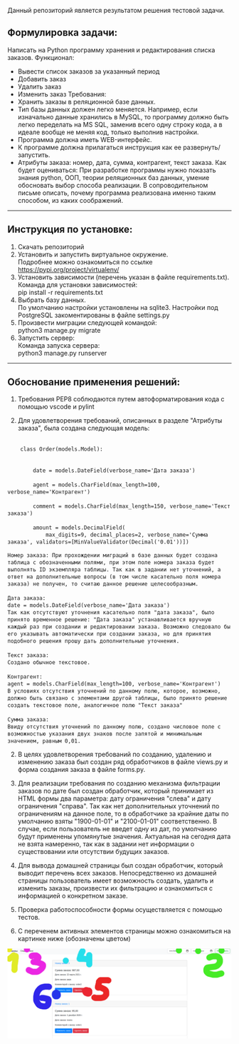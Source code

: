 Данный репозиторий является результатом решения тестовой задачи.

## Формулировка задачи:
Написать на Python программу хранения и редактирования списка заказов.
Функционал:
- Вывести список заказов за указанный период
- Добавить заказ
- Удалить заказ
- Изменить заказ
Требования:
- Хранить заказы в реляционной базе данных.
- Тип базы данных должен легко меняется. Например, если изначально данные
хранились в MySQL, то программу должно быть легко переделать на MS SQL,
заменив всего одну строку кода, а в идеале вообще не меняя код, только выполнив
настройки.
- Программа должна иметь WEB-интерфейс.
- К программе должна прилагаться инструкция как ее развернуть/запустить.
- Атрибуты заказа: номер, дата, сумма, контрагент, текст заказа.
Как будет оцениваться:
При разработке программы нужно показать знания python, ООП, теории
реляционных баз данных, умение обосновать выбор способа реализации. В
сопроводительном письме описать, почему программа реализована именно таким
способом, из каких соображений.
-----------------------------------

## Инструкция по установке:
1. Скачать репозиторий
2. Установить и запустить виртуальное окружение.  
    Подробнее можно ознакомиться по ссылке https://pypi.org/project/virtualenv/
3. Установить зависимости (перечень указан в файле requirements.txt).  
    Команда для установки зависимостей:  
    pip install -r requirements.txt
4. Выбрать базу данных.  
    По умолчанию настройки установлены на sqlite3. Настройки под PostgreSQL закоментированы в файле settings.py
5. Произвести миграции следующей командой:  
     python3 manage.py migrate
6. Запустить сервер:  
    Команда запуска сервера:  
    python3 manage.py runserver
-----------------------------------

## Обоснование применения решений:

1. Требования PEP8 соблюдаются путем автоформатирования кода с помощью vscode и pylint


2. Для удовлетворения требований, описанных в разделе "Атрибуты заказа", была создана следующая модель:
```

    class Order(models.Model):


        date = models.DateField(verbose_name='Дата заказа')

        agent = models.CharField(max_length=100, verbose_name='Контрагент')

        comment = models.CharField(max_length=150, verbose_name='Текст заказа')

        amount = models.DecimalField(
            max_digits=9, decimal_places=2, verbose_name='Сумма заказа', validators=[MinValueValidator(Decimal('0.01'))])
```



    Номер заказа: При прохождении миграций в базе данных будет создана таблица с обозначенными полями, при этом поле номера заказа будет выполнять ID экземпляра таблицы. Так как в задании нет уточнений, а ответ на дополнительные вопросы (в том числе касательно поля номера заказа) не получен, то считаю данное решение целесообразным.

    Дата заказа:
    date = models.DateField(verbose_name='Дата заказа')
    Так как отсутствуют уточнения касательно поля "дата заказа", было принято временное решение: "Дата заказа" устанавливается вручную каждый раз при создании и редактировании заказа. Возможно следовало бы его указывать автоматически при создании заказа, но для принятия подобного решения прошу дать дополнительные уточнения.

    Текст заказа:
    Создано обычное текстовое.

    Контрагент:
    agent = models.CharField(max_length=100, verbose_name='Контрагент')
    В условиях отсутствия уточнений по данному полю, которое, возможно, должно быть связано с элементами другой таблицы, было принято решение создать текстовое поле, аналогичное полю "Текст заказа" 

    Сумма заказа:
    Ввиду отсутствия уточнений по данному полю, создано числовое поле с возможностью указания двух знаков после запятой и минимальным значением, равным 0,01.

2. В целях удовлетворения требований по созданию, удалению и изменению заказа был создан ряд обработчиков в файле views.py и форма создания заказа в файле forms.py. 

3. Для реализации требования по созданию механизма фильтрации заказов по дате был создан обработчик, который принимает из HTML формы два параметра: дату ограничения "слева" и дату ограничения "справа". Так как нет дополнительных уточнений по ограничениям на данное поле, то в обработчике за крайние даты по умолчанию взяты "1900-01-01" и "2100-01-01" соответственно. В случае, если пользователь не введет одну из дат, по умолчанию будут применены упомянутые значения. Актуальная на сегодня дата не взята намеренно, так как в задании нет информации о существовании или отсутствии будущих заказов.

4. Для вывода домашней страницы был создан обработчик, который выводит перечень всех заказов. Непосредственно из домашней страницы пользователь имеет возможность создать, удалить и изменить заказы, произвести их фильтрацию и ознакомиться с информацией о конкретном заказе.

5. Проверка работоспособности формы осуществляется с помощью тестов.

6. С переченем активных элементов страницы можно ознакомиться на картинке ниже (обозначены цветом)


![Image of Yaktocat](https://github.com/SportsterSquadRus/ecom/blob/master/1.png)
